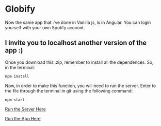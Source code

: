 # Globify

Now the same app that i've done in Vanilla js, is in Angular. You can login yourself with your own Spotify account.

## I invite you to localhost another version of the app :) 

Once you download this .zip, remember to install all the dependences. So, in the terminal:

```python
npm install
```

Now, in order to make this function, you will need to run the server. Enter to the file through the terminal in git using the following command:

```python
npm start
```

[Run the Server Here](http://localhost:3000)

[Run the App Here](http://localhost:4200)
